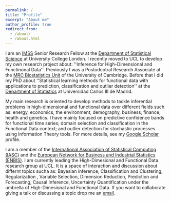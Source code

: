 ```yaml
---
permalink: /
title: "Profile"
excerpt: "About me"
author_profile: true
redirect_from: 
  - /about/
  - /about.html
---
```


I am an [IMSS](https://www.ucl.ac.uk/mathematical-statistical-sciences/) Senior Research Fellow at the [Department of Statistical Science](https://www.ucl.ac.uk/statistics/) at University College London. I recently moved to UCL to develop my own research project about: ''Inference for High-Dimensional and Functinonal Data''. Previously I was a Postodcotral Research Associate at the [MRC Biostatistics Unit](https://www.mrc-bsu.cam.ac.uk/) of the University of Cambridge. Before that I did my PhD about ''Statistical learning methods for functional data with applications to prediction, classification and outlier detection'' at the [Department of Statistics](https://www.uc3m.es/ss/Satellite/UC3MInstitucional/en/PortadaMiniSiteA/1371229065435/Department_of_Statistics) at Universidad Carlos III de Madrid.

My main research is oriented to develop methods to tackle inferential problems in high-dimensional and functional data over different fields such as: energy, economics, the environment, demography, business, finance, health and genetics. I have mainly focused on predictive confidence bands for functional time series; domain selection and classification in the Functional Data context; and outlier detection for stochastic processes using Information Theory tools. For more details, see my [Google Scholar](https://scholar.google.com/citations?hl=es&user=6IZOUNkAAAAJ) profile.

I am a member of the [International Association of Statistical Computing (IASC)](https://iasc-isi.org/) and the [European Network for Business and Industrial Statistics (ENBIS)](https://enbis.org/). I am currently leading the High-Dimesional and Functional Data research group at UCL. It is a space of interaction and discussion about differnt topics sucha as: Bayesian inference, Classification and Clustering, Regularization , Variable Selection, Dimension Reduction, Prediction and Forecasting, Causal Inference, Uncertainty Quantification under the umbrella of High-Dimesional and Functional Data. If you want to collaborate giving a talk or discussing a topic drop me an [email](mailto:n.hernandez@ucl.ac.uk).

<!--the [International Association for Statistical Computing](https://iasc-isi.org/) and-->
